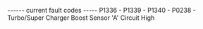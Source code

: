 ------ current fault codes -----
P1336 - 
P1339 - 
P1340 - 
P0238 - Turbo/Super Charger Boost Sensor 'A' Circuit High
